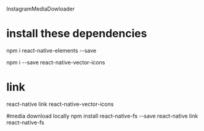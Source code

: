 InstagramMediaDowloader


# install these dependencies 
npm i react-native-elements --save

npm i --save react-native-vector-icons

# link
react-native link react-native-vector-icons


#media download locally
npm install react-native-fs --save
react-native link react-native-fs